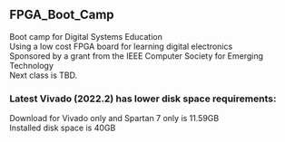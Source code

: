 ## FPGA_Boot_Camp  
Boot camp for Digital Systems Education  
Using a low cost FPGA board for learning digital electronics  
Sponsored by a grant from the IEEE Computer Society for Emerging Technology  
Next class is TBD.   
### Latest Vivado (2022.2) has lower disk space requirements:  
Download for Vivado only and Spartan 7 only is 11.59GB  
Installed disk space is 40GB  
